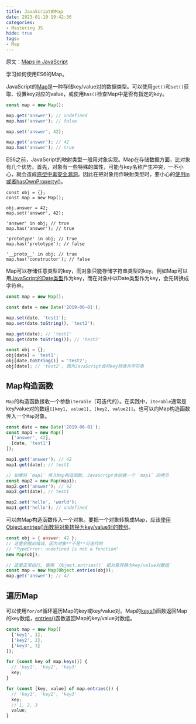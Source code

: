 ```yaml
---
title: JavaScript的Map
date: 2023-01-10 19:42:36
categories:
- Mastering JS
hide: true
tags:
- Map
---
```


原文：[Maps in JavaScript](https://masteringjs.io/tutorials/fundamentals/map)

学习如何使用ES6的Map。

<!-- more -->

JavaScript的[Map](https://developer.mozilla.org/en-US/docs/Web/JavaScript/Reference/Global_Objects/Map)是一种存储key/value对的数据类型。可以使用`get()`和`set()`获取、设置key对应的value，或使用`has()`检查Map中是否有指定的key。

```javascript
const map = new Map();

map.get('answer'); // undefined
map.has('answer'); // false

map.set('answer', 42);

map.get('answer'); // 42
map.has('answer'); // true
```

ES6之前，JavaScript的映射类型一般用对象实现。Map在存储数据方面，比对象有几个优势。首先，对象有一些特殊的属性，可能与key名称产生冲突，一不小心，就会造成[原型中毒安全漏洞](https://medium.com/intrinsic/javascript-prototype-poisoning-vulnerabilities-in-the-wild-7bc15347c96)。因此在把对象用作映射类型时，要小心的[使用in或者hasOwnProperty()](https://masteringjs.io/tutorials/fundamentals/hasownproperty)。

```
const obj = {};
const map = new Map();

obj.answer = 42;
map.set('answer', 42);

'answer' in obj; // true
map.has('answer'); // true

'prototype' in obj; // true
map.has('prototype'); // false

'__proto__' in obj; // true
map.has('constructor'); // false
```

Map可以存储任意类型的key，而对象只能存储字符串类型的key。例如Map可以用[JavaScript的Date类型](https://masteringjs.io/tutorials/fundamentals/timestamps)作为key，而在对象中以Date类型作为key，会先转换成字符串。

```javascript
const map = new Map();

const date = new Date('2019-06-01');

map.set(date, 'test1');
map.set(date.toString(), 'test2');

map.get(date); // 'test1'
map.get(date.toString()); // 'test2'

const obj = {};
obj[date] = 'test1';
obj[date.toString()] = 'test2';
obj[date]; // 'test2', 因为JavaScript会将key转换为字符串
```

## Map构造函数

`Map`的构造函数接收一个参数`iterable`（可迭代的）。在实践中，`iterable`通常是key/value对的数组`[[key1, value1], [key2, value2]]`。也可以向Map构造函数传入一个`Map`对象。

```javascript
const date = new Date('2019-06-01');
const map1 = new Map([
  ['answer', 42],
  [date, 'test1']
]);

map1.get('answer'); // 42
map1.get(date); // test1

// 如果将 `map1` 传入Map构造函数, JavaScript会创建一个 `map1` 的拷贝
const map2 = new Map(map1);
map2.get('answer'); // 42
map2.get(date); // test1

map2.set('hello', 'world');
map1.get('hello'); // undefined
```

可以向Map构造函数传入一个对象。要把一个对象转换成Map，应该[使用Object.entries()函数将对象转换为key/value对的数组](https://masteringjs.io/tutorials/fundamentals/foreach#example-4-object-keys-and-values)。

```javascript
const obj = { answer: 42 };
// 这里会抛出错误，因为对象**不是**可迭代的
// "TypeError: undefined is not a function"
new Map(obj);

// 这里正常运行, 使用 `Object.entries()` 把对象转换为key/value对数组
const map = new Map(Object.entries(obj));
map.get('answer'); // 42
```

## 遍历Map

可以使用`for/of`循环遍历Map的key或key/value对。Map的[keys()](https://developer.mozilla.org/en-US/docs/Web/JavaScript/Reference/Global_Objects/Map/keys)函数返回Map的key数组，[entries()](https://developer.mozilla.org/en-US/docs/Web/JavaScript/Reference/Global_Objects/Map/entries)函数返回Map的key/value对数组。

```javascript
const map = new Map([
  ['key1', 1],
  ['key2', 2],
  ['key3', 3]
]);

for (const key of map.keys()) {
  // 'key1', 'key2', 'key3'
  key;
}

for (const [key, value] of map.entries()) {
  // 'key1', 'key2', 'key3'
  key;
  // 1, 2, 3
  value;
}
```